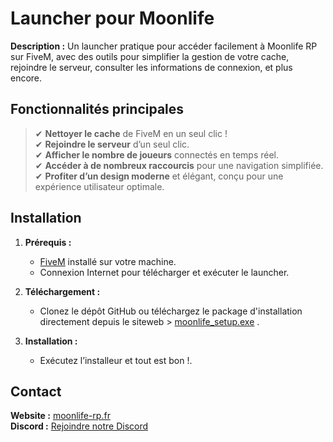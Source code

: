 # Launcher pour Moonlife

**Description :** Un launcher pratique pour accéder facilement à Moonlife RP sur FiveM, avec des outils pour simplifier la gestion de votre cache, rejoindre le serveur, consulter les informations de connexion, et plus encore.

## Fonctionnalités principales

> ✔ **Nettoyer le cache** de FiveM en un seul clic !  
> ✔ **Rejoindre le serveur** d’un seul clic.  
> ✔ **Afficher le nombre de joueurs** connectés en temps réel.  
> ✔ **Accéder à de nombreux raccourcis** pour une navigation simplifiée.  
> ✔ **Profiter d’un design moderne** et élégant, conçu pour une expérience utilisateur optimale.  

## Installation

1. **Prérequis :**
   - [FiveM](https://fivem.net/) installé sur votre machine.
   - Connexion Internet pour télécharger et exécuter le launcher.

2. **Téléchargement :**
   - Clonez le dépôt GitHub ou téléchargez le package d'installation directement depuis le siteweb > [moonlife_setup.exe](https://moonlife-rp.fr/download/moonlife_setup.exe) .

3. **Installation :**
   - Exécutez l’installeur et tout est bon !.

## Contact

**Website :** [moonlife-rp.fr](https://moonlife-rp.fr/)  
**Discord :** [Rejoindre notre Discord](https://discord.gg/P5t4676YzG)  

